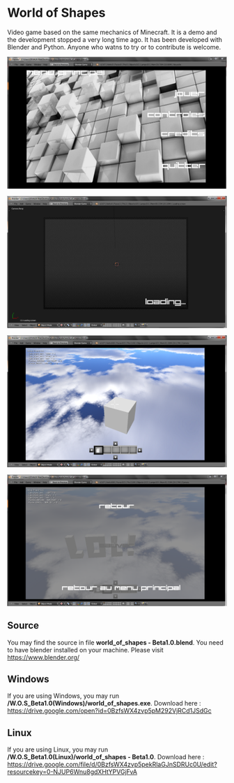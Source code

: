 # World of Shapes
Video game based on the same mechanics of Minecraft. 
It is a demo and the development stopped a very long time ago.
It has been developed with Blender and Python. Anyone who watns to try or to contribute is welcome.

![Capture 1](Capture.PNG)

![Capture 2](Capture2.PNG)

![Capture 3](Capture3.PNG)

![Capture 4](Capture4.PNG)

## Source
You may find the source in file **world_of_shapes - Beta1.0.blend**.
You need to have blender installed on your machine. Please visit https://www.blender.org/

## Windows
If you are using Windows, you may run **/W.O.S_Beta1.0(Windows)/world_of_shapes.exe**.
Download here :  https://drive.google.com/open?id=0BzfsWX4zvp5pM292VjRCd1JSdGc

## Linux
If you are using Linux, you may run **/W.O.S_Beta1.0(Linux)/world_of_shapes - Beta1.0**.
Download here : https://drive.google.com/file/d/0BzfsWX4zvp5pekRlaGJnSDRUc0U/edit?resourcekey=0-NJUP6Wnu8gdXHtYPVGjFvA



